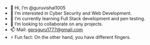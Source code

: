 - 👋 Hi, I’m @guruvishal1005
- 👀 I’m interested in Cyber Security and Web Development.
- 🌱 I’m currently learning Full Stack development and pen testing.
- 💞️ I’m looking to collaborate on any projects.
- 📫 Mail: gprsguru1777@gmail.com
- ⚡ Fun fact: On the other hand, you have different fingers.

<!---
guruvishal1005/guruvishal1005 is a ✨ special ✨ repository because its `README.md` (this file) appears on your GitHub profile.
You can click the Preview link to take a look at your changes.
--->
